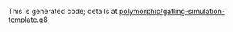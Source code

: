 This is generated code; details at [polymorphic/gatling-simulation-template.g8](https://github.com/polymorphic/gatling-simulation-template.g8)
